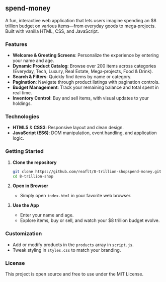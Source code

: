 ## spend-money

A fun, interactive web application that lets users imagine spending an \$8 trillion budget on various items—from everyday goods to mega‑projects. Built with vanilla HTML, CSS, and JavaScript.

### Features

* **Welcome & Greeting Screens**: Personalize the experience by entering your name and age.
* **Dynamic Product Catalog**: Browse over 200 items across categories (Everyday, Tech, Luxury, Real Estate, Mega‑projects, Food & Drink).
* **Search & Filters**: Quickly find items by name or category.
* **Pagination**: Navigate through product listings with pagination controls.
* **Budget Management**: Track your remaining balance and total spent in real time.
* **Inventory Control**: Buy and sell items, with visual updates to your holdings.

### Technologies

* **HTML5** & **CSS3**: Responsive layout and clean design.
* **JavaScript (ES6)**: DOM manipulation, event handling, and application logic.

### Getting Started

1. **Clone the repository**

   ```bash
   git clone https://github.com/reaflt/8-trillion-shopspend-money.git
   cd 8-trillion-shop
   ```

2. **Open in Browser**

   * Simply open `index.html` in your favorite web browser.

3. **Use the App**

   * Enter your name and age.
   * Explore items, buy or sell, and watch your \$8 trillion budget evolve.

### Customization

* Add or modify products in the `products` array in `script.js`.
* Tweak styling in `styles.css` to match your branding.

### License

This project is open source and free to use under the MIT License.

